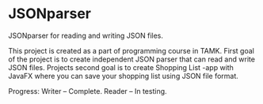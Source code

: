 # JSONparser
JSONparser for reading and writing JSON files.

This project is created as a part of programming course in TAMK. First goal of the project is to create independent
JSON parser that can read and write JSON files. Projects second goal is to create Shopping List -app with JavaFX
where you can save your shopping list using JSON file format.  

Progress:
Writer – Complete.
Reader – In testing.
